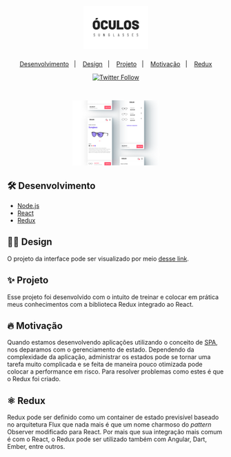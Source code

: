 <h1 align="center">
  <img src=".github/Logo.svg" alt="logo" width=150px>
</h1>

<p align="center">
  <a href="#-desenvolvimento">Desenvolvimento</a>&nbsp;&nbsp;&nbsp;|&nbsp;&nbsp;&nbsp;
  <a href="#-design">Design</a>&nbsp;&nbsp;&nbsp;|&nbsp;&nbsp;&nbsp;
  <a href="#-projeto">Projeto</a>&nbsp;&nbsp;&nbsp;|&nbsp;&nbsp;&nbsp;
  <a href="#-motivação">Motivação</a>&nbsp;&nbsp;&nbsp;|&nbsp;&nbsp;&nbsp;
  <a href="#-redux">Redux</a>
</p>

<p align="center">
  <a href="https://twitter.com/gufariaa" target="_blank">
    <img alt="Twitter Follow" src="https://img.shields.io/twitter/follow/gufariaa?color=FE546F&label=%40gufariaa&logo=twitter&style=for-the-badge">
  </a>
</p> 

<br>

<p align="center">
  <img src=".github/mobile.png" alt="layout" width="40%">
</p>

## 🛠️ Desenvolvimento

- [Node.js](https://nodejs.org/en/)
- [React](https://reactjs.org)
- [Redux](https://redux.js.org/)

## 💅🏻 Design

O projeto da interface pode ser visualizado por meio [desse link](https://www.figma.com/file/ylRjRKuWT3gWZHLA21W2fR/Redux?node-id=24%3A0).

## ✨ Projeto

Esse projeto foi desenvolvido com o intuito de treinar e colocar em prática meus conhecimentos com a biblioteca Redux integrado ao React.

## 🔥 Motivação

Quando estamos desenvolvendo aplicações utilizando o conceito de [SPA](https://en.wikipedia.org/wiki/Single-page_application), nos deparamos com o gerenciamento de estado. Dependendo da complexidade da aplicação, administrar os estados pode se tornar uma tarefa muito complicada e se feita de maneira pouco otimizada pode colocar a performance em risco. Para resolver problemas como estes é que o Redux foi criado. 

## ⚛️ Redux

Redux pode ser definido como um container de estado previsível baseado no arquitetura Flux que nada mais é que um nome charmoso do *pattern* Observer modificado para React. Por mais que sua integração mais comum é com o React, o Redux pode ser utilizado também com Angular, Dart, Ember, entre outros.



